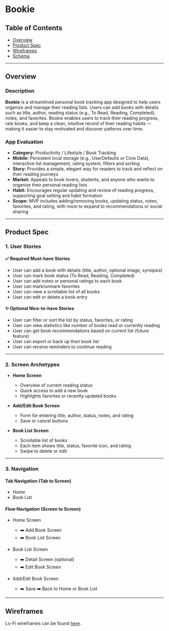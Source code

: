 # Bookie

## Table of Contents
- [Overview](#overview)
- [Product Spec](#product-spec)
- [Wireframes](#wireframes)
- [Schema](#schema)

---

## Overview

### Description
**Bookie** is a streamlined personal book tracking app designed to help users organize and manage their reading lists. Users can add books with details such as title, author, reading status (e.g., To Read, Reading, Completed), notes, and favorites. Bookie enables users to track their reading progress, rate books, and keep a clean, intuitive record of their reading habits — making it easier to stay motivated and discover patterns over time.

### App Evaluation

- **Category:** Productivity / Lifestyle / Book Tracking  
- **Mobile:** Persistent local storage (e.g., UserDefaults or Core Data), interactive list management, rating system, filters and sorting  
- **Story:** Provides a simple, elegant way for readers to track and reflect on their reading journeys  
- **Market:** Appeals to book lovers, students, and anyone who wants to organize their personal reading lists  
- **Habit:** Encourages regular updating and review of reading progress, supporting goal setting and habit formation  
- **Scope:** MVP includes adding/removing books, updating status, notes, favorites, and rating, with room to expand to recommendations or social sharing

---

## Product Spec

### 1. User Stories

#### ✅ Required Must-have Stories
- User can add a book with details (title, author, optional image, synopsis)
- User can mark book status (To Read, Reading, Completed)
- User can add notes or personal ratings to each book
- User can mark/unmark favorites
- User can view a scrollable list of all books
- User can edit or delete a book entry

#### ✨ Optional Nice-to-have Stories
- User can filter or sort the list by status, favorites, or rating
- User can view statistics like number of books read or currently reading
- User can get book recommendations based on current list (future feature)
- User can export or back up their book list
- User can receive reminders to continue reading

---

### 2. Screen Archetypes

- **Home Screen**
  - Overview of current reading status
  - Quick access to add a new book
  - Highlights favorites or recently updated books

- **Add/Edit Book Screen**
  - Form for entering title, author, status, notes, and rating
  - Save or cancel buttons

- **Book List Screen**
  - Scrollable list of books
  - Each item shows title, status, favorite icon, and rating
  - Swipe to delete or edit

---

### 3. Navigation

#### Tab Navigation (Tab to Screen)
- Home
- Book List

#### Flow Navigation (Screen to Screen)
- Home Screen  
  - ➡️ Add Book Screen  
  - ➡️ Book List Screen  

- Book List Screen  
  - ➡️ Detail Screen (optional)  
  - ➡️ Edit Book Screen

- Add/Edit Book Screen  
  - ➡️ Save ➡️ Back to Home or Book List  

---

## Wireframes

Lo-Fi wireframes can be found [here](https://www.figma.com/design/Nwt05poG5B7ORKuaYSl76o/Untitled?node-id=0-1&t=KOHURlkRhEFCCe1k-1).

